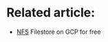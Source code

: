 

# Related article:

* [NFS][create_nfs_server] Filestore on GCP for free

[create_nfs_server]:<https://medium.com/@ngoodger_7766/nfs-filestore-on-gcp-for-free-859593e18bdf>
